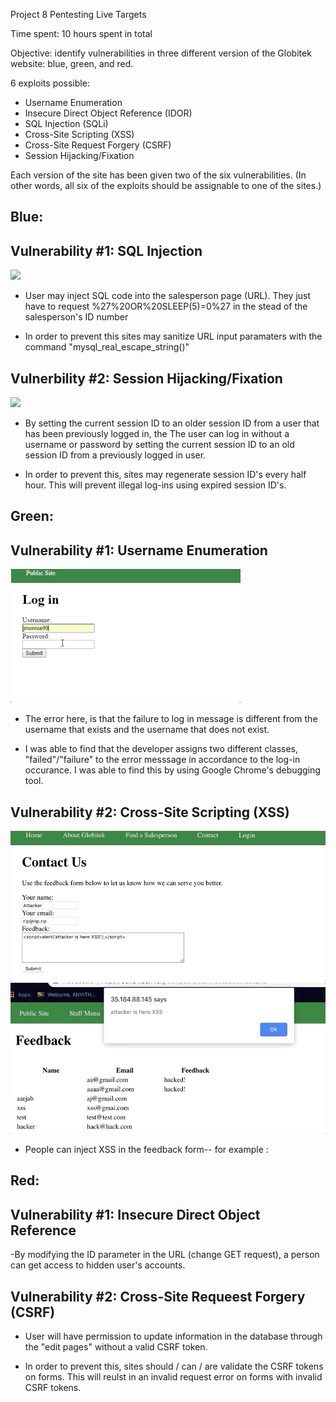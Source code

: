 Project 8 Pentesting Live Targets

Time spent: 10 hours spent in total

Objective: identify vulnerabilities in three different version of the Globitek website: blue, green, and red.

6 exploits possible:

- Username Enumeration
- Insecure Direct Object Reference (IDOR)
- SQL Injection (SQLi)
- Cross-Site Scripting (XSS)
- Cross-Site Request Forgery (CSRF)
- Session Hijacking/Fixation

Each version of the site has been given two of the six vulnerabilities. (In other words, all six of the exploits should be assignable to one of the sites.)

Blue:
-
Vulnerability #1: SQL Injection
-
![](SQLInjection.gif)
- User may inject SQL code into the salesperson page (URL). They just have to request %27%20OR%20SLEEP(5)=0%27 in the stead of the salesperson's ID number

- In order to prevent this sites may sanitize URL input paramaters with the command "mysql_real_escape_string()"

Vulnerbility #2: Session Hijacking/Fixation
-
![](SessionHijacking.gif)
- By setting the current session ID to an older session ID from a user that has been previously logged in, the The user can log in without a username or password by setting the current session ID to an old session ID from a previously logged in user. 

- In order to prevent this, sites may regenerate session ID's every half hour. This will prevent illegal log-ins using expired session ID's.

Green:
-
Vulnerability #1: Username Enumeration
-
![](UsernameEnum.gif)

- The error here, is that the failure to log in message is different from the username that exists and the username that does not exist. 

- I was able to find that the developer assigns two different classes, "failed"/"failure" to the error messsage in accordance to the log-in occurance. I was able to find this by using Google Chrome's debugging tool. 

Vulnerability #2: Cross-Site Scripting (XSS)
-
![](XSS1.gif) ![](XSS2.gif)
- People can inject XSS in the feedback form-- for example : <script>alert('attacker is here XSS');</script> 


Red:
-
Vulnerability #1: Insecure Direct Object Reference
-

-By modifying the ID parameter in the URL (change GET request), a person can get access to hidden user's accounts. 

Vulnerability #2: Cross-Site Requeest Forgery (CSRF)
-
- User will have permission to update information in the database through the "edit pages" without a valid CSRF token.

- In order to prevent this, sites should / can / are validate the CSRF tokens on forms. This will reulst in an invalid request error on forms with invalid CSRF tokens. 

